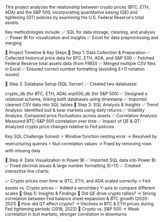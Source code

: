 This project analyzes the relationship between crypto prices (BTC, ETH, ADA) and the S&P 500, incorporating quantitative easing (QE) and tightening (QT) policies by examining the U.S. Federal Reserve's total assets.

Key methodologies include:
✅ SQL for data storage, cleaning, and analysis
✅ Power BI for visualization and insights
✅ Excel for data preprocessing and merging

📅 Project Timeline & Key Steps
📌 Step 1: Data Collection & Preparation
✅ Collected historical price data for BTC, ETH, ADA, and S&P 500
✅ Fetched Federal Reserve total assets data (from FRED)
✅ Merged multiple CSV files in Excel
✅ Ensured correct number formatting (avoiding E+11 notation issues)

📌 Step 2: Database Setup (SQL Server)
✅ Created two databases:

crypto_db (for BTC, ETH, ADA)
snp500_db (for S&P 500)
✅ Designed a relational schema, linking both databases using timestamp
✅ Imported cleaned CSV data into SQL tables
📌 Step 3: SQL Analysis & Insights
✅ Trend Analysis: Identified bull & bear markets using daily returns
✅ Volatility Analysis: Compared price fluctuations across assets
✅ Correlation Analysis: Measured BTC-S&P 500 correlation over time
✅ Impact of QE & QT: Analyzed crypto price changes relative to Fed policies

Key SQL Challenge Solved:
⚡ Window function nesting error → Resolved by restructuring queries
⚡ Null correlation values → Fixed by removing rows with missing data

📌 Step 4: Data Visualization in Power BI
✅ Imported SQL data into Power BI
✅ Fixed decimal issues & large number formatting (E+11)
✅ Created interactive line charts:

📈 Crypto prices over time
📊 BTC, ETH, and ADA scaled correctly
🔥 Fed assets vs. Crypto prices
✅ Added a secondary Y-axis to compare different scales
📌 Step 5: Insights & Findings
🔹 Did QE drive crypto rallies? → Strong correlation between Fed balance sheet expansion & BTC growth (2020-2021)
🔹 How did QT affect crypto? → Declines in BTC & ETH prices during Fed tightening periods (2018, 2022)
🔹 Crypto vs. S&P 500 → Weak correlation in bull markets, stronger correlation in downturns
